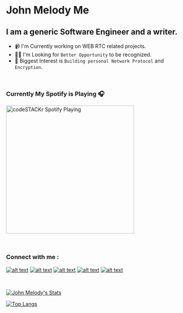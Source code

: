 # John Melody Me

## I am a generic Software Engineer and a writer.

- 📹 I'm Currently working on WEB RTC related projects.
- 👨‍💻 I'm Looking for `Better Opportunity` to be recognized.
- 🔐 Biggest Interest is `Building personal Network Protocol` and `Encryption`.

</br>

### Currently My Spotify is Playing 🎧

[<img src="https://now-playing-codestackr.vercel.app/api/spotify-playing" alt="codeSTACKr Spotify Playing" width="350" />](https://open.spotify.com/user/johnmelodyme#_=_)

</br>

### Connect with me :

[![alt text][1.1]][1]
[![alt text][2.1]][2]
[![alt text][3.1]][3]
[![alt text][4.1]][4]
[![alt text][5.1]][5]

[1.1]: http://i.imgur.com/tXSoThF.png "http://www.twitter.com/johnmelodyme"
[2.1]: http://i.imgur.com/P3YfQoD.png "http://www.facebook.com/johnmelodyme"
[3.1]: http://i.imgur.com/0o48UoR.png "http://www.github.com/johnmelodyme"
[4.1]: http://i.imgur.com/7B26GWO.png "https://www.youtube.com/channel/UCIN-LVQnxojmBij6vPZ_SsA?view_as=subscriber"
[5.1]: https://www.shareicon.net/data/512x512/2016/07/08/117680_wechat_512x512.png "https://msng.link/o/?https%3A%2F%2Fu.wechat.com%2FIPdcv-Uq7BwMIhQsPH_BFEY=wc"
[1]: http://www.twitter.com/johnmelodyme
[2]: http://www.facebook.com/johnmelodyme
[3]: http://www.github.com/johnmelodyme
[4]: https://www.youtube.com/channel/UCIN-LVQnxojmBij6vPZ_SsA?view_as=subscriber
[5]: https://msng.link/o/?https%3A%2F%2Fu.wechat.com%2FIPdcv-Uq7BwMIhQsPH_BFEY=wc

</br>

[![John Melody's Stats](https://github-readme-stats.vercel.app/api?username=johnmelodyme&show_icons=true&theme=tokyonight)](https://github.com/anuraghazra/github-readme-stats)

[![Top Langs](https://github-readme-stats.vercel.app/api/top-langs/?username=johnmelodyme&langs_count=8)](https://github.com/anuraghazra/github-readme-stats)
